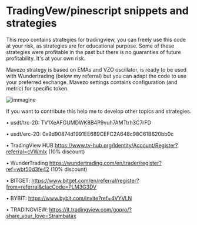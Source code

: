 # TradingVew/pinescript snippets and strategies

This repo contains strategies for tradingview, you can freely use this code at your risk, 
as strategies are for educational purpose. Some of these strategies were profitable in the past but there is no guaranties of 
future profitability. It's at your own risk. 

Mavezo strategy is based on EMAs and VZO oscillator, is ready to be used with Wundertrading (below my referral) 
but you can adapt the code to use your preferred exchange.
Mavezo settings contains configuration (and metric) for specific token.

![immagine](https://github.com/arrabyte/pinescript_snippets/assets/24255234/6c4abdbc-3439-4817-ad4b-91e2ebc532e4)

If you want to contribute this help me to develop other topics and strategies.

• usdt/trc-20: TV1XeAFGUMDWK8B4P9vuh7AMTtrh3C7rFD

• usdt/erc-20: 0x9d90874d1991EE689CEFC2A648c98C61B620bb0c

• TradingView HUB  https://www.tv-hub.org/Identity/Account/Register?referral=cVWmlx (10% discount)

• WunderTrading  https://wundertrading.com/en/trader/register?ref=wbt50d3fe42 (10% discount)

• BITGET: https://www.bitget.com/en/referral/register?from=referral&clacCode=PLM3G3DV

• BYBIT: https://www.bybit.com/invite?ref=4VYVLN

• TRADINGVIEW: https://it.tradingview.com/gopro/?share_your_love=Strambatax
